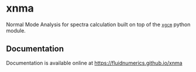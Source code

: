 # xnma

Normal Mode Analysis for spectra calculation built on top of the [`xgcm`]() python module.

## Documentation

Documentation is available online at https://fluidnumerics.github.io/xnma
